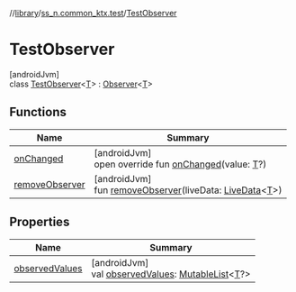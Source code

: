 //[library](../../../index.md)/[ss_n.common_ktx.test](../index.md)/[TestObserver](index.md)

# TestObserver

[androidJvm]\
class [TestObserver](index.md)&lt;[T](index.md)&gt; : [Observer](https://developer.android.com/reference/kotlin/androidx/lifecycle/Observer.html)&lt;[T](index.md)&gt;

## Functions

| Name | Summary |
|---|---|
| [onChanged](on-changed.md) | [androidJvm]<br>open override fun [onChanged](on-changed.md)(value: [T](index.md)?) |
| [removeObserver](remove-observer.md) | [androidJvm]<br>fun [removeObserver](remove-observer.md)(liveData: [LiveData](https://developer.android.com/reference/kotlin/androidx/lifecycle/LiveData.html)&lt;[T](index.md)&gt;) |

## Properties

| Name | Summary |
|---|---|
| [observedValues](observed-values.md) | [androidJvm]<br>val [observedValues](observed-values.md): [MutableList](https://kotlinlang.org/api/latest/jvm/stdlib/kotlin.collections/-mutable-list/index.html)&lt;[T](index.md)?&gt; |
